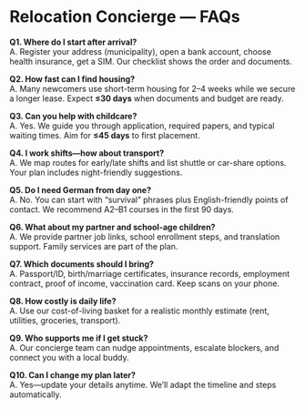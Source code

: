 # Relocation Concierge — FAQs

**Q1. Where do I start after arrival?**  
A. Register your address (municipality), open a bank account, choose health insurance, get a SIM. Our checklist shows the order and documents.

**Q2. How fast can I find housing?**  
A. Many newcomers use short-term housing for 2–4 weeks while we secure a longer lease. Expect **≤30 days** when documents and budget are ready.

**Q3. Can you help with childcare?**  
A. Yes. We guide you through application, required papers, and typical waiting times. Aim for **≤45 days** to first placement.

**Q4. I work shifts—how about transport?**  
A. We map routes for early/late shifts and list shuttle or car-share options. Your plan includes night-friendly suggestions.

**Q5. Do I need German from day one?**  
A. No. You can start with “survival” phrases plus English-friendly points of contact. We recommend A2–B1 courses in the first 90 days.

**Q6. What about my partner and school-age children?**  
A. We provide partner job links, school enrollment steps, and translation support. Family services are part of the plan.

**Q7. Which documents should I bring?**  
A. Passport/ID, birth/marriage certificates, insurance records, employment contract, proof of income, vaccination card. Keep scans on your phone.

**Q8. How costly is daily life?**  
A. Use our cost-of-living basket for a realistic monthly estimate (rent, utilities, groceries, transport).

**Q9. Who supports me if I get stuck?**  
A. Our concierge team can nudge appointments, escalate blockers, and connect you with a local buddy.

**Q10. Can I change my plan later?**  
A. Yes—update your details anytime. We’ll adapt the timeline and steps automatically.
